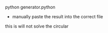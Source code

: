 python generator.python
- manually paste the result into the correct file

this is will not solve the circular